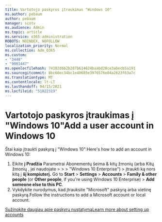 ```yaml
---
title: Vartotojo paskyros įtraukimas "Windows 10"
ms.author: pebaum
author: pebaum
manager: scotv
ms.audience: Admin
ms.topic: article
ms.service: o365-administration
ROBOTS: NOINDEX, NOFOLLOW
localization_priority: Normal
ms.collection: Adm_O365
ms.custom:
- "3448"
- "9001447"
ms.openlocfilehash: 74182d6b2b287b614624baabd20ce3abecb5a191
ms.sourcegitcommit: 8bc60ec34bc1e40685e3976576e04a2623f63a7c
ms.translationtype: MT
ms.contentlocale: lt-LT
ms.lasthandoff: 04/15/2021
ms.locfileid: "51822319"
---
```

# <a name="add-a-user-account-in-windows-10"></a><span data-ttu-id="c45a6-102">Vartotojo paskyros įtraukimas į "Windows 10"</span><span class="sxs-lookup"><span data-stu-id="c45a6-102">Add a user account in Windows 10</span></span>

<span data-ttu-id="c45a6-103">Štai kaip įtraukti paskyrą į "Windows 10":</span><span class="sxs-lookup"><span data-stu-id="c45a6-103">Here's how to add an account in Windows 10:</span></span>

1. <span data-ttu-id="c45a6-104">Eikite **į Pradžia** Parametrai Abonementų šeima & kitų žmonių (arba Kitų žmonių , jei naudojate  >    >    >   "Windows 10 Enterprise") > įtraukti ką nors kitą į **šį kompiuterį.** </span><span class="sxs-lookup"><span data-stu-id="c45a6-104">Go to **Start** > **Settings** > **Accounts** > **Family & other people** (or **Other people**, if you're using Windows 10 Enterprise) > **Add someone else to this PC**.</span></span>
2. <span data-ttu-id="c45a6-105">Vykdykite nurodymus, kad įtrauksite "Microsoft" paskyrą arba vietinę paskyrą.</span><span class="sxs-lookup"><span data-stu-id="c45a6-105">Follow the instructions to add a Microsoft account or local account.</span></span>

[<span data-ttu-id="c45a6-106">Sužinokite daugiau apie paskyrų nustatymą</span><span class="sxs-lookup"><span data-stu-id="c45a6-106">Learn more about setting up accounts</span></span>](https://support.microsoft.com/help/17197/)